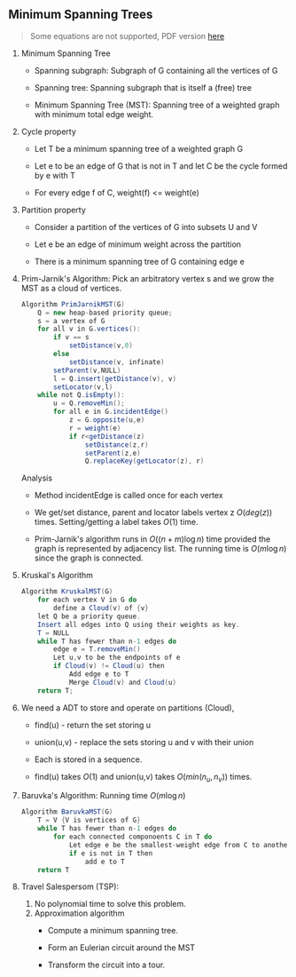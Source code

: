 ## Minimum Spanning Trees

> Some equations are not supported, PDF version [here](https://people.umass.edu/zibinchen/pdf/mst.pdf)

1. Minimum Spanning Tree

   - Spanning subgraph: Subgraph of G containing all the vertices of G

   - Spanning tree: Spanning subgraph that is itself a (free) tree

   - Minimum Spanning Tree (MST): Spanning tree of a weighted graph with minimum total edge weight.

2. Cycle property

   - Let T be a minimum spanning tree of a weighted graph G

   - Let e to be an edge of G that is not in T and let C be the cycle formed by e with T

   - For every edge f of C, weight(f) <= weight(e)

3. Partition property
   - Consider a partition of the vertices of G into subsets U and V

   - Let e be an edge of minimum weight across the partition

   - There is a minimum spanning tree of G containing edge e
4. Prim-Jarnik's Algorithm: Pick an arbitratory vertex s and we grow the MST as a cloud of vertices.

   ```java
   Algorithm PrimJarnikMST(G)
       Q = new heap-based priority queue;
       s = a vertex of G
       for all v in G.vertices():
           if v == s
               setDistance(v,0)
           else
               setDistance(v, infinate)
           setParent(v,NULL)
           l = Q.insert(getDistance(v), v)
           setLocator(v,l)
       while not Q.isEmpty():
           u = Q.removeMin();
           for all e in G.incidentEdge()
               z = G.opposite(u,e)
               r = weight(e)
               if r<getDistance(z)
                   setDistance(z,r)
                   setParent(z,e)
                   Q.replaceKey(getLocator(z), r)
   ```

   Analysis 
   - Method incidentEdge is called once for each vertex

   - We get/set distance, parent and locator labels vertex z  $O(deg(z))$ times. Setting/getting a label takes $O(1)$ time.

   - Prim-Jarnik's algorithm runs in $O((n+m)\log n)$ time provided the graph is represented by adjacency list. The running time is $O(m \log n)$ since the graph is connected.
5. Kruskal's Algorithm

   ```java
   Algorithm KruskalMST(G) 
       for each vertex V in G do
           define a Cloud(v) of {v}
       let Q be a priority queue.
       Insert all edges into Q using their weights as key.
       T = NULL
       while T has fewer than n-1 edges do
           edge e = T.removeMin()
           Let u,v to be the endpoints of e
           if Cloud(v) != Cloud(u) then
               Add edge e to T
               Merge Cloud(v) and Cloud(u)
       return T;
   ```
6. We need a ADT to store and operate on partitions (Cloud), 
   - find(u) - return the set storing u

   - union(u,v) - replace the sets storing u and v with their union

   - Each is stored in a sequence.

   - find(u) takes $O(1)$ and union(u,v) takes $O(min(n_u,n_v))$ times.
7. Baruvka's Algorithm: Running time $O(m\log n)$

   ```java
   Algorithm BaruvkaMST(G)
       T = V {V is vertices of G}
       while T has fewer than n-1 edges do
           for each connected componoents C in T do
               Let edge e be the smallest-weight edge from C to another component in T
               if e is not in T then
                   add e to T
       return T
   ```
8. Travel Salespersom (TSP):
   1. No polynomial time to solve this problem.
   2. Approximation algorithm
      - Compute a minimum spanning tree.

      - Form an Eulerian circuit around the MST

      - Transform the circuit into a tour.
